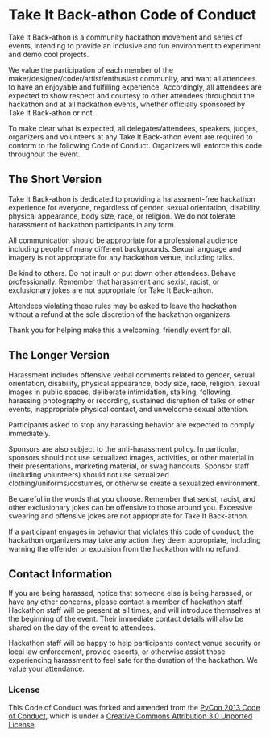 # Take It Back-athon Code of Conduct

Take It Back-athon is a community hackathon movement and series of events, intending to provide an inclusive and fun environment to experiment and demo cool projects.

We value the participation of each member of the maker/designer/coder/artist/enthusiast community, and want all attendees to have an enjoyable and fulfilling experience. Accordingly, all attendees are expected to show respect and courtesy to other attendees throughout the hackathon and at all hackathon events, whether officially sponsored by Take It Back-athon or not.

To make clear what is expected, all delegates/attendees, speakers, judges, organizers and volunteers at any Take It Back-athon event are required to conform to the following Code of Conduct. Organizers will enforce this code throughout the event.

## The Short Version
Take It Back-athon is dedicated to providing a harassment-free hackathon experience for everyone, regardless of gender, sexual orientation, disability, physical appearance, body size, race, or religion. We do not tolerate harassment of hackathon participants in any form.

All communication should be appropriate for a professional audience including people of many different backgrounds. Sexual language and imagery is not appropriate for any hackathon venue, including talks.

Be kind to others. Do not insult or put down other attendees. Behave professionally. Remember that harassment and sexist, racist, or exclusionary jokes are not appropriate for Take It Back-athon.

Attendees violating these rules may be asked to leave the hackathon without a refund at the sole discretion of the hackathon organizers.

Thank you for helping make this a welcoming, friendly event for all.

## The Longer Version
Harassment includes offensive verbal comments related to gender, sexual orientation, disability, physical appearance, body size, race, religion, sexual images in public spaces, deliberate intimidation, stalking, following, harassing photography or recording, sustained disruption of talks or other events, inappropriate physical contact, and unwelcome sexual attention.

Participants asked to stop any harassing behavior are expected to comply immediately.

Sponsors are also subject to the anti-harassment policy. In particular, sponsors should not use sexualized images, activities, or other material in their presentations, marketing material, or swag handouts. Sponsor staff (including volunteers) should not use sexualized clothing/uniforms/costumes, or otherwise create a sexualized environment.

Be careful in the words that you choose. Remember that sexist, racist, and other exclusionary jokes can be offensive to those around you. Excessive swearing and offensive jokes are not appropriate for Take It Back-athon.

If a participant engages in behavior that violates this code of conduct, the hackathon organizers may take any action they deem appropriate, including warning the offender or expulsion from the hackathon with no refund.

## Contact Information
If you are being harassed, notice that someone else is being harassed, or have any other concerns, please contact a member of hackathon staff. Hackathon staff will be present at all times, and will introduce themselves at the beginning of the event. Their immediate contact details will also be shared on the day of the event to attendees.

Hackathon staff will be happy to help participants contact venue security or local law enforcement, provide escorts, or otherwise assist those experiencing harassment to feel safe for the duration of the hackathon. We value your attendance.

### License
This Code of Conduct was forked and amended from the [PyCon 2013 Code of Conduct](https://us.pycon.org/2013/about/code-of-conduct/), which is under a [Creative Commons Attribution 3.0 Unported License](http://creativecommons.org/licenses/by/3.0/).